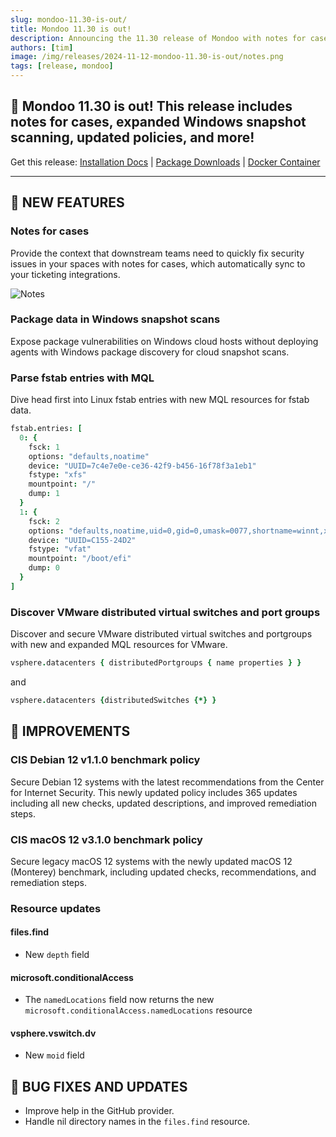 ```yaml
---
slug: mondoo-11.30-is-out/
title: Mondoo 11.30 is out!
description: Announcing the 11.30 release of Mondoo with notes for cases, expanded Windows snapshot scanning, updated policies, and more!
authors: [tim]
image: /img/releases/2024-11-12-mondoo-11.30-is-out/notes.png
tags: [release, mondoo]
---
```


## 🥳 Mondoo 11.30 is out! This release includes notes for cases, expanded Windows snapshot scanning, updated policies, and more!

Get this release: [Installation Docs](https://mondoo.com/docs/cnspec/) | [Package Downloads](https://releases.mondoo.com/cnspec/) | [Docker Container](https://hub.docker.com/r/mondoo/cnspec)

---

## 🎉 NEW FEATURES

### Notes for cases

Provide the context that downstream teams need to quickly fix security issues in your spaces with notes for cases, which automatically sync to your ticketing integrations.

![Notes](/img/releases/2024-11-12-mondoo-11.30-is-out/notes.png)

### Package data in Windows snapshot scans

Expose package vulnerabilities on Windows cloud hosts without deploying agents with Windows package discovery for cloud snapshot scans.

### Parse fstab entries with MQL

Dive head first into Linux fstab entries with new MQL resources for fstab data.

```coffee
fstab.entries: [
  0: {
    fsck: 1
    options: "defaults,noatime"
    device: "UUID=7c4e7e0e-ce36-42f9-b456-16f78f3a1eb1"
    fstype: "xfs"
    mountpoint: "/"
    dump: 1
  }
  1: {
    fsck: 2
    options: "defaults,noatime,uid=0,gid=0,umask=0077,shortname=winnt,x-systemd.automount"
    device: "UUID=C155-24D2"
    fstype: "vfat"
    mountpoint: "/boot/efi"
    dump: 0
  }
]
```

### Discover VMware distributed virtual switches and port groups

Discover and secure VMware distributed virtual switches and portgroups with new and expanded MQL resources for VMware.

```coffee
vsphere.datacenters { distributedPortgroups { name properties } }
```

and

```coffee
vsphere.datacenters {distributedSwitches {*} }
```

## 🧹 IMPROVEMENTS

### CIS Debian 12 v1.1.0 benchmark policy

Secure Debian 12 systems with the latest recommendations from the Center for Internet Security. This newly updated policy includes 365 updates including all new checks, updated descriptions, and improved remediation steps.

### CIS macOS 12 v3.1.0 benchmark policy

Secure legacy macOS 12 systems with the newly updated macOS 12 (Monterey) benchmark, including updated checks, recommendations, and remediation steps.

### Resource updates

#### files.find

- New `depth` field

#### microsoft.conditionalAccess

- The `namedLocations` field now returns the new `microsoft.conditionalAccess.namedLocations` resource

#### vsphere.vswitch.dv

- New `moid` field

## 🐛 BUG FIXES AND UPDATES

- Improve help in the GitHub provider.
- Handle nil directory names in the `files.find` resource.
